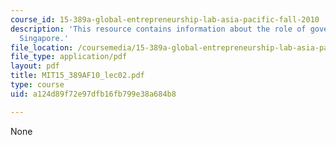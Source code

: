```yaml
---
course_id: 15-389a-global-entrepreneurship-lab-asia-pacific-fall-2010
description: 'This resource contains information about the role of government in entrepreneurship:
  Singapore.'
file_location: /coursemedia/15-389a-global-entrepreneurship-lab-asia-pacific-fall-2010/a124d89f72e97dfb16fb799e38a684b8_MIT15_389AF10_lec02.pdf
file_type: application/pdf
layout: pdf
title: MIT15_389AF10_lec02.pdf
type: course
uid: a124d89f72e97dfb16fb799e38a684b8

---
```

None
